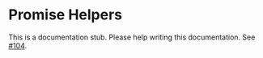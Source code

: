 # Promise Helpers

This is a documentation stub. Please help writing this documentation. See [#104](https://github.com/amphp/amp/issues/104).
